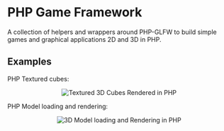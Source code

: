 # PHP Game Framework

A collection of helpers and wrappers around PHP-GLFW to build simple games and graphical applications 2D and 3D in PHP.

## Examples

PHP Textured cubes:

<p align="center">
    <img alt="Textured 3D Cubes Rendered in PHP" src="https://user-images.githubusercontent.com/956212/52898905-05bba980-31e4-11e9-8fbf-3d1c54105a4e.gif">
</p>

PHP Model loading and rendering:

<p align="center">
    <img alt="3D Model loading and Rendering in PHP" src="https://user-images.githubusercontent.com/956212/52898989-fc7f0c80-31e4-11e9-806d-d77215fe8738.gif">
</p>
